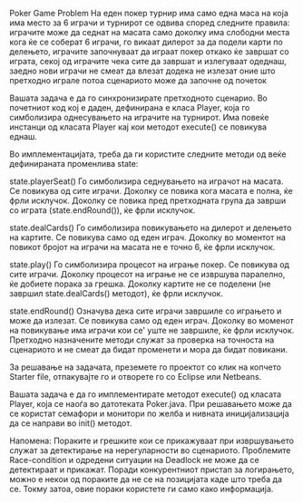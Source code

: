 Poker Game Problem
На еден покер турнир има само една маса на која има место за 6 играчи и турнирот се одвива според следните правила:
играчите може да седнат на масата само доколку има слободни места
кога ќе се соберат 6 играчи, го викаат дилерот за да подели карти
по делењето, играчите започнуваат да играат покер
откако ќе завршат со играта, секој од играчите чека сите да завршат и излегуваат одеднаш, заедно
нови играчи не смеат да влезат додека не излезат оние што претходно играле
потоа сценариото може да започне од почеток

Вашата задача е да го синхронизирате претходното сценарио.
Во почетниот код кој е даден, дефинирана е класа Player, која го симболизира однесувањето на играчите на турнирот. 
Има повеќе инстанци од класата Player кај кои методот execute() се повикува еднаш.

Во имплементацијата, треба да ги користите следните методи од веќе дефинираната променлива state:

state.playerSeat()
Го симболизира седнувањето на играчот на масата.
Се повикува од сите играчи.
Доколку се повика кога масата е полна, ќе фрли исклучок.
Доколку се повика пред претходната група да заврши со играта (state.endRound()), ќе фрли исклучок.

state.dealCards()
Го симболизира повикувањето на дилерот и делењето на картите.
Се повикува само од еден играч.
Доколку во моментот на повикот бројот на играчи на масата не е точно 6, ќе фрли исклучок.

state.play()
Го симболизира процесот на играње покер.
Се повикува од сите играчи.
Доколку процесот на играње не се извршува паралелно, ќе добиете порака за грешка.
Доколку картите не се поделени (не завршил state.dealCards() методот), ќе фрли исклучок.

state.endRound()
Означува дека сите играчи завршиле со играњето и може да излезат.
Се повикува само од еден играч.
Доколку во моменот на повикување има играчи кои се' уште не завршиле, ќе фрли исклучок.
Претходно назначените методи служат за проверка на точноста на сценариото и не смеат да бидат променети и 
мора да бидат повикани.

За решавање на задачата, преземете го проектот со клик на копчето Starter file, отпакувајте го и отворете го со
Eclipse или Netbeans.

Вашата задача е да го имплементирате методот execute() од класата Player, која се наоѓа во датотеката Poker.java. 
При решавањето може да се користат семафори и монитори по желба и нивната иницијализација да се направи во init() методот.

Напомена: Пораките и грешките кои се прикажуваат при извршувањето служат за детектирање на нерегуларности во сценариото. 
Проблемите Race-condition и одредени ситуации на Deadlock не може да се детектираат и прикажат. Поради конкурентниот
пристап за логирањето, можно е некои од пораките да не се на позицијата каде што треба да се. Токму затоа, овие пораки 
користете ги само како информација.